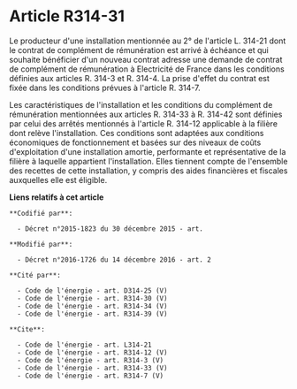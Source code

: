 # Article R314-31

Le producteur d'une installation mentionnée au 2° de l'article L. 314-21 dont le contrat de complément de rémunération est
arrivé à échéance et qui souhaite bénéficier d'un nouveau contrat adresse une demande de contrat de complément de
rémunération à Electricité de France dans les conditions définies aux articles R. 314-3 et R. 314-4. La prise d'effet du
contrat est fixée dans les conditions prévues à l'article R. 314-7. 

Les caractéristiques de l'installation et les conditions du complément de rémunération mentionnées aux articles R. 314-33 à
R. 314-42 sont définies par celui des arrêtés mentionnés à l'article R. 314-12 applicable à la filière dont relève
l'installation. Ces conditions sont adaptées aux conditions économiques de fonctionnement et basées sur des niveaux de coûts
d'exploitation d'une installation amortie, performante et représentative de la filière à laquelle appartient l'installation.
Elles tiennent compte de l'ensemble des recettes de cette installation, y compris des aides financières et fiscales
auxquelles elle est éligible.

**Liens relatifs à cet article**

	**Codifié par**:

	  - Décret n°2015-1823 du 30 décembre 2015 - art.

	**Modifié par**:

	  - Décret n°2016-1726 du 14 décembre 2016 - art. 2

	**Cité par**:

	  - Code de l'énergie - art. D314-25 (V)
	  - Code de l'énergie - art. R314-30 (V)
	  - Code de l'énergie - art. R314-34 (V)
	  - Code de l'énergie - art. R314-39 (V)

	**Cite**:

	  - Code de l'énergie - art. L314-21
	  - Code de l'énergie - art. R314-12 (V)
	  - Code de l'énergie - art. R314-3 (V)
	  - Code de l'énergie - art. R314-33 (V)
	  - Code de l'énergie - art. R314-7 (V)
